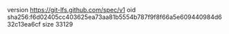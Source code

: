 version https://git-lfs.github.com/spec/v1
oid sha256:f6d02405cc403625ea73aa81b5554b787f9f8f66a5e609440984d632c13ea6cf
size 33129
